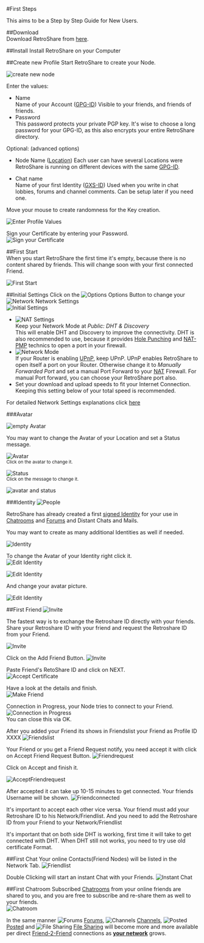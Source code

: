 #First Steps

This aims to be a Step by Step Guide for New Users. 

##Download  
Download RetroShare from [here](../user-guide/installation/).

##Install
Install RetroShare on your Computer

##Create new Profile
Start RetroShare to create your Node. 

![create new node](../img/first-steps/create_new_profile_2.png "Create New Node")  


Enter the values:  

 - Name  
   Name of your Account ([GPG-ID](../user-guide/settings/#public-information)) 
   Visible to your friends, and friends of friends. 
 - Password  
   This password protects your private PGP key. 
   It's wise to choose a long password for your GPG-ID, as this also 
   encrypts your entire RetroShare directory.  
  
Optional: (advanced options)  
 - Node Name ([Location](../user-guide/settings/#public-information))
   Each user can have several Locations were RetroShare is running on 
   different devices with the same [GPG-ID](../user-guide/settings/#public-information). 

 - Chat name  
   Name of your first Identity ([GXS-ID](../user-guide/interface/#pseudonymous-identities)) 
   Used when you write in chat lobbies, forums and channel comments. Can be setup later if you need one. 

Move your mouse to create randomness for the Key creation. 

![Enter Profile Values](../img/first-steps/enter_profile_values_new.png "Enter Profile Values")  


Sign your Certificate by entering your Password.  
![Sign your Certificate](../img/first-steps/sign_cert.png "Sign your Certificate")  

##First Start  
When you start RetroShare the first time it's empty, because there is no 
content shared by friends. This will change soon with your first connected Friend. 

![First Start](../img/first-steps/first_start.png "First Start")  

##Initial Settings
Click on the ![Options](../img/first-steps/options.png "Options") Options 
Button to change your ![Network](../img/first-steps/network.png "Network") 
Network Settings  
![Initial Settings](../img/first-steps/initial_settings.png "Initial Settings")  


 - ![NAT Settings](../img/first-steps/nat_settings.png "NAT Settings")  
   Keep your Network Mode at *Public: DHT & Discovery*  
   This will enable DHT and Discovery to improve the connectivity. DHT is 
   also recommended to use, because it provides [Hole Punching](https://en.wikipedia.org/wiki/UDP_hole_punching) 
   and [NAT-PMP](https://en.wikipedia.org/wiki/NAT_Port_Mapping_Protocol) 
   technics to open a port in your firewall. 
 - ![Network Mode](../img/first-steps/network_mode.png "Network Mode")  
   If your Router is enabling [UPnP](https://en.wikipedia.org/wiki/Universal_Plug_and_Play), 
   keep UPnP. UPnP enables RetroShare to open itself a port on your Router. 
   Otherwise change it to *Manually Forwarded Port* and set a manual Port Forward to your 
   [NAT](../user-guide/settings/#nat) Firewall. For manual Port forward, 
   you can choose your RetroShare port also.  
 - Set your download and upload speeds to fit your Internet Connection. 
   Keeping this setting below of your total speed is recommended.  
   
For detailed Network Settings explanations click [here](../user-guide/settings/#network)

###Avatar

![empty Avatar](../img/first-steps/empty_avatar.png "Empty Avatar")  

You may want to change the Avatar of your Location and set a Status message.  

![Avatar](../img/first-steps/avatar.png "Avatar")  
<sub>Click on the avatar to change it.</sub>  

![Status](../img/first-steps/status.png "Status")  
<sub>Click on the message to change it.</sub>  

![avatar and status](../img/first-steps/avatar_status.png "Avatar and Status")  

###Identity
![People](../img/first-steps/people.png "People")  

RetroShare has already created a first [signed Identity](../user-guide/interface/#pseudonymous-identities) 
for your use in [Chatrooms](../user-guide/interface/#chat-lobbies) 
and [Forums](../user-guide/interface/#forums) and Distant Chats and Mails. 

You may want to create as many additional Identities as well if needed. 

![Identity](../img/first-steps/identity.png "signed Identity") 

To change the Avatar of your Identity right click it.  
![Edit Identity](../img/first-steps/edit_id.png "Edit Identity")  

![Edit Identity](../img/first-steps/edit_identity.png "Edit Identity")  

And change your avatar picture. 

![Edit Identity](../img/first-steps/id.png "Edit Identity")  


##First Friend
![Invite](../img/first-steps/invite.png "Invite")  


The fastest way is to exchange the Retroshare ID directly with your friends. 
Share your Retroshare ID with your friend and request the Retroshare ID from your Friend.

![Invite](../img/first-steps/copy_retroshareid.png "Invite")

Click on the Add Friend Button.
![Invite](../img/first-steps/addfriend.png "Add Friend")  

Paste Friend's RetoShare ID and click on NEXT.  
![Accept Certificate](../img/first-steps/paste_retroshareid.png "Paste Retroshare ID")  

Have a look at the details and finish.  
![Make Friend](../img/first-steps/make_friend.png "Make Friend")  

Connection in Progress, your Node tries to connect to your Friend. 
![Connection in Progress](../img/first-steps/connection_progress.png "Connection in Progress")  
You can close this via OK.

After you added your Friend its shows in Friendslist your Friend as Profile ID XXXX
![Friendslist](../img/first-steps/friend_notconnected.png "Friendslist")  

Your Friend or you get a Friend Request notify, you need accept it with click on Accept Friend Request Button.
![Friendrequest](../img/first-steps/friendrequest_notify.png "Friendrequest")  

Click on Accept and finish it.

![AcceptFriendrequest](../img/first-steps/accept_friendrequest.png "AcceptFriendrequest")  

After accepted it can take up 10-15 minutes to get connected. Your friends Username will be shown.
![Friendconnected](../img/first-steps/friend_connected.png "Fiendconnected")  

It's important to accept each other vice versa. Your friend must add your 
Retroshare ID to his Network/Friendlist.
And you need to add the Retroshare ID from your Friend to your Network/Friendlist

It's important that on both side DHT is working, first time it will take to get connected with DHT.
When DHT still not works, you need to try use old certificate Format.
 


##First Chat
Your online Contacts(Friend Nodes) will be listed in the Network Tab. 
![Friendlist](../img/first-steps/friendlist.png "Friendlist")  

Double Clicking will start an instant Chat with your Friends. 
![Instant Chat](../img/first-steps/instant.png "Instant Chat")  

##First Chatroom
Subscribed [Chatrooms](../user-guide/interface/#chat-lobbies) 
from your online friends are shared to you, 
and you are free to subscribe and re-share them as well to your friends.  
![Chatroom](../img/first-steps/chatroom.png "Chatroom")  

In the same manner ![Forums](../img/first-steps/forums.png "Forums") [Forums](../user-guide/interface/#forums), 
![Channels](../img/first-steps/channels.png "Channels") [Channels](../user-guide/interface/#channels), 
![Posted](../img/first-steps/posted.png "Posted") [Posted](../user-guide/interface/#posted) and 
![File Sharing](../img/first-steps/filesharing.png "File Sharing") [File Sharing](../user-guide/interface/#file-sharing) 
will become more and more available per direct 
[Friend-2-Friend](../concept/Friend-2-Friend/#retroshare) 
connections as 
[**your network**](../concept/topology/#retroshare) grows.  
